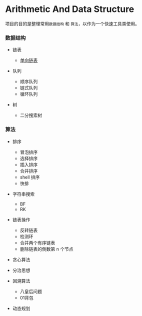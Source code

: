 # Arithmetic And Data Structure

项目的目的是整理常用```数据结构``` 和 ```算法```，以作为一个快速工具类使用。

### 数据结构

- 链表
    - [单向链表](/structure/linkedlist/ListNode)
    
- 队列
    - 顺序队列
    - 链式队列
    - 循环队列
- 树
    - 二分搜索树
    
    
    
### 算法

- 排序
    - 冒泡排序
    - 选择排序
    - 插入排序
    - 合并排序
    - shell 排序
    - 快排

- 字符串搜索
    - BF
    - RK

- 链表操作
    - 反转链表
    - 检测环
    - 合并两个有序链表 
    - 删除链表的倒数第 n 个节点
    
- 贪心算法
- 分治思想

- 回溯算法
    - 八皇后问题
    - 01背包
- 动态规划

